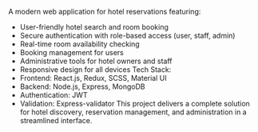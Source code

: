 A modern web application for hotel reservations featuring:
- User-friendly hotel search and room booking
- Secure authentication with role-based access (user, staff, admin)
- Real-time room availability checking
- Booking management for users
- Administrative tools for hotel owners and staff
- Responsive design for all devices
Tech Stack:
- Frontend: React.js, Redux, SCSS, Material UI
- Backend: Node.js, Express, MongoDB
- Authentication: JWT
- Validation: Express-validator
This project delivers a complete solution for hotel discovery, reservation management, and administration in a streamlined interface.
